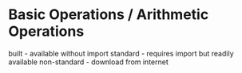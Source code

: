 # Basic Operations / Arithmetic Operations

built        - available without import
standard     - requires import but readily available
non-standard - download from internet

